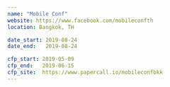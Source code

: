 ```yaml
---
name: "Mobile Conf"
website: https://www.facebook.com/mobileconfth
location: Bangkok, TH

date_start: 2019-08-24
date_end:   2019-08-24

cfp_start: 2019-05-09
cfp_end:   2019-06-15
cfp_site:  https://www.papercall.io/mobileconfbkk
---
```

